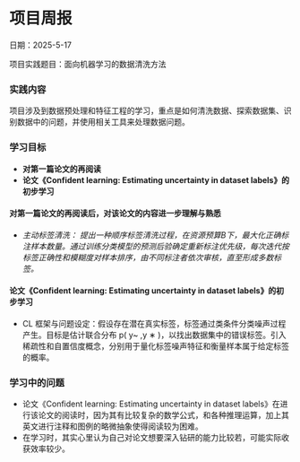 # 项目周报
日期：2025-5-17

项目实践题目：面向机器学习的数据清洗方法
### 实践内容
项目涉及到数据预处理和特征工程的学习，重点是如何清洗数据、探索数据集、识别数据中的问题，并使用相关工具来处理数据问题。
### 学习目标
- **对第一篇论文的再阅读**
- **论文《Confident learning: Estimating uncertainty in dataset labels》的初步学习**

#### 对第一篇论文的再阅读后，对该论文的内容进一步理解与熟悉
- *主动标签清洗：
提出一种顺序标签清洗过程，在资源预算B下，最大化正确标注样本数量。通过训练分类模型的预测后验确定重新标注优先级，每次迭代按标签正确性和模糊度对样本排序，由不同标注者依次审核，直至形成多数标签。*


#### 论文《Confident learning: Estimating uncertainty in dataset labels》的初步学习
- CL 框架与问题设定：假设存在潜在真实标签，标签通过类条件分类噪声过程产生。目标是估计联合分布
p( y~ ,y ∗ )，以找出数据集中的错误标签。引入稀疏性和自置信度概念，分别用于量化标签噪声特征和衡量样本属于给定标签的概率。
### 学习中的问题
- 论文《Confident learning: Estimating uncertainty in dataset labels》在进行该论文的阅读时，因为其有比较复杂的数学公式，和各种推理运算，加上其英文进行注释和图例的略微抽象使得阅读较为困难。
- 在学习时，其实心里认为自己对论文想要深入钻研的能力比较若，可能实际收获效率较少。






